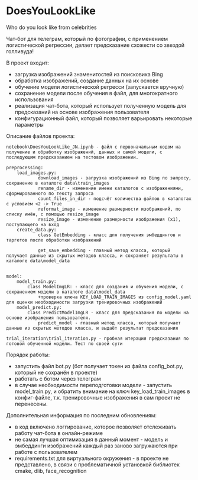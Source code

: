 # DoesYouLookLike
Who do you look like from celebrities


Чат-бот для телеграм, который по фотографии, с применением логистической регрессии, делает предсказание схожести со звездой голливуда!

В проект входит:
- загрузка изображений знаменитостей из поисковика Bing
- обработка изображений, создание данных на их основе
- обучение модели логистической регресси (запускается вручную)
- сохранение модели после обучения в файл, для многократного использования 
- реализация чат-бота, который использует полученную модель для предсказаний на основе изображения пользователя
- конфигурационный файл, который позволяет варьировать некоторые параметры

Описание файлов проекта:

	notebook\DoesYouLookLike_JN.ipynb - файл с первоначальным кодом на получение и обработку изображений, данных и самой модели, с последующим предсказанием на тестовом изображении.

	preprocessing:
		load_images.py:
				download_images - загрузка изображений из Bing по запросу, сохранение в каталоге data\train_images
				rename_dir - изменение имени каталогов с изображениями, сформированного по тексту запроса
				count_files_in_dir - подсчёт количества файлов в каталогах с условием <2 -> True 
				reformat_image - изменение размерности изображений, по списку имён, с помощью resize_image
				resize_image - изменение размерности изображения (х1), поступающего на вход
		create_data.py:
				class GetEmbedding - класс для получения эмбеддингов и таргетов после обработки изображений
				
				get_save_embedding - главный метод класса, который получает данные из скрытых методов класса, и сохраняет результаты в каталоге data\model_data


	model:
		model_train.py:
			class ModelImgLR: - класс для создания и обучения модели, с сохранением модели в каталоге data\model_data
				+проверка ключа KEY_LOAD_TRAIN_IMAGES из config_model.yaml для оценки необходимости загрузки тренировочных изображений
		model_predict.py:
		 	class PredictModelImgLR - класс для предсказания по модели на основе изображения пользователя. 
		 		predict_model - главный метод класса, который получает данные из скрытых методов класса, и выдаёт результат предсказания

	trial_iteration\trial_iteration.py - пробная итерация предсказания по готовой обученной модели. Тест по своей сути

Порядок работы:
- запустить файл bot.py (бот получает токен из файла config_bot.py, который не сохранён в проекте)
- работать с ботом через телеграм
- в случае необходимости переподготовки модели - запустить model_train.py, и обратить внимание на ключ key_load_train_images в конфиг-файле, т.к. тренировочные изображения в сам проект не перенесены.

Дополнительная информация по последним обновлениям:
- в код включено логгирование, которое позволяет отслеживать работу чат-бота в онлайн-режиме
- не самая лучшая оптимизация в данный момент - модель и эмбеддинги изображений каждый раз заново загружаются при работе с пользователем
- requirements.txt для виртуального окружения - в проекте не представлено, в связи с проблематичной установкой библиотек cmake, dlib, face_recognition